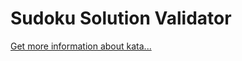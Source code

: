 Sudoku Solution Validator
=
[Get more information about kata...](https://www.codewars.com//kata//kata/529bf0e9bdf7657179000008)